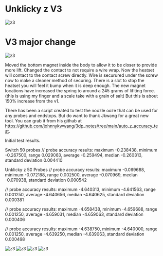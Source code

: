 # Unklicky z V3 
![z3](https://github.com/majarspeed/Unklicky/raw/main/pictures/z.PNG "z3")

# V3 major change

![z3](https://github.com/majarspeed/Unklicky/raw/main/pictures/Heatset_contact.png "z3")

Moved the bottom magnet inside the body to allow it to be closer to provide more lift. 
Changed the contact to not require a wire wrap. Now the heatset will contact to the contact screw directly. 
Wire is securured under the screw now to make a cleaner method of securing. 
There is a slot to stop the heatset you will feel it bump when it is deep enough.
The new magnet locations have increased the spring to around a 245 grams of lifiting force. (this is using my finger and a scale take with a grain of salt) But this is about 150% increase from the v1.

There has been a script created to test the noozle ooze that can be used for any probes and endstops.  But do want to thank Jkwang for a great new tool. You can grab it from his github at https://github.com/johnnykwwang/3dp_notes/tree/main/auto_z_accuracy_test. 


Initial test results. 

Switch 50 probes
// probe accuracy results: maximum -0.238438, minimum -0.267500, range 0.029063, average -0.259494, median -0.260313, standard deviation 0.004410

Unklicky z 50 Probes 
// probe accuracy results: maximum -0.069688, minimum -0.072188, range 0.002500, average -0.070969, median -0.070938, standard deviation 0.000542 

// probe accuracy results: maximum -4.640313, minimum -4.641563, range 0.001250, average -4.640656, median -4.640625, standard deviation 0.000381

// probe accuracy results: maximum -4.658438, minimum -4.659688, range 0.001250, average -4.659031, median -4.659063, standard deviation 0.000406

// probe accuracy results: maximum -4.638750, minimum -4.640000, range 0.001250, average -4.639250, median -4.639063, standard deviation 0.000468


![z3](https://github.com/majarspeed/Unklicky/raw/main/pictures/z_heatsetting.jpeg "z3")
![z3](https://github.com/majarspeed/Unklicky/raw/main/pictures/z_tip.jpeg "z3")
![z3](https://github.com/majarspeed/Unklicky/raw/main/pictures/zpin_ex.jpg "z3")
![z3](https://github.com/majarspeed/Unklicky/raw/main/pictures/Heatset_locating.jpg "z3")
